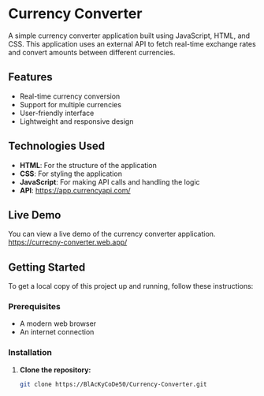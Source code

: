 # Currency Converter

A simple currency converter application built using JavaScript, HTML, and CSS. This application uses an external API to fetch real-time exchange rates and convert amounts between different currencies.

## Features

- Real-time currency conversion
- Support for multiple currencies
- User-friendly interface
- Lightweight and responsive design

## Technologies Used

- **HTML**: For the structure of the application
- **CSS**: For styling the application
- **JavaScript**: For making API calls and handling the logic
- **API**: https://app.currencyapi.com/

## Live Demo

You can view a live demo of the currency converter application.
https://currecny-converter.web.app/

## Getting Started

To get a local copy of this project up and running, follow these instructions:

### Prerequisites

- A modern web browser
- An internet connection

### Installation

1. **Clone the repository:**

   ```bash
   git clone https://BlAcKyCoDe50/Currency-Converter.git
